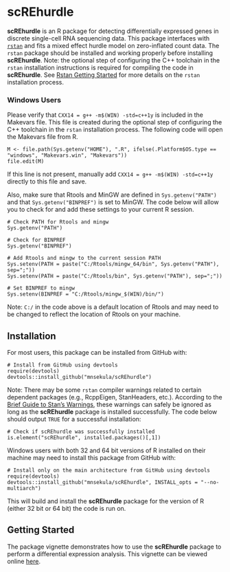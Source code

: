 # scREhurdle

**scREhurdle** is an R package for detecting differentially expressed genes in discrete single-cell RNA sequencing data. This package interfaces with [`rstan`](https://mc-stan.org/users/interfaces/rstan) and fits a mixed effect hurdle model on zero-inflated count data. The `rstan` package should be
installed and working properly before installing **scREhurdle**. Note: the optional step of configuring the C++ toolchain in the `rstan` installation instructions is required for compiling the code in **scREhurdle**. See [Rstan Getting Started](https://github.com/stan-dev/rstan/wiki/RStan-Getting-Started) for more details on the `rstan` installation process.

### Windows Users
Please verify that `CXX14 = g++ -m$(WIN) -std=c++1y` is included in the Makevars file. This file is created during the optional step of configuring the C++ toolchain in the `rstan` installation process. The following code will open the Makevars file from R.

```{r, warning=FALSE}
M <- file.path(Sys.getenv("HOME"), ".R", ifelse(.Platform$OS.type == "windows", "Makevars.win", "Makevars"))
file.edit(M)
```

If this line is not present, manually add `CXX14 = g++ -m$(WIN) -std=c++1y` directly to this file and save.


Also, make sure that Rtools and MinGW are defined in `Sys.getenv("PATH")` and that `Sys.getenv("BINPREF")` is set to MinGW. The code below will allow you to check for and add these settings to your current R session.

```{r, warning=FALSE}
# Check PATH for Rtools and mingw
Sys.getenv("PATH")

# Check for BINPREF
Sys.getenv("BINPREF")

# Add Rtools and mingw to the current session PATH
Sys.setenv(PATH = paste("C:/Rtools/mingw_64/bin", Sys.getenv("PATH"), sep=";"))
Sys.setenv(PATH = paste("C:/Rtools/bin", Sys.getenv("PATH"), sep=";"))

# Set BINPREF to mingw
Sys.setenv(BINPREF = "C:/Rtools/mingw_$(WIN)/bin/")
```

Note: `C:/` in the code above is a default location of Rtools and may need to be changed to reflect the location of Rtools on your machine.


## Installation
For most users, this package can be installed from GitHub with:

```{r, warning=FALSE}
# Install from GitHub using devtools
require(devtools)
devtools::install_github("mnsekula/scREhurdle")
```

Note: There may be some `rstan` compiler warnings related to certain dependent packages (e.g., RcppEigen, StanHeaders, etc.). According to the [Brief Guide to Stan’s Warnings](https://mc-stan.org/misc/warnings.html), these warnings can safely be ignored as long as the **scREhurdle** package is installed successfully. The code below should output `TRUE` for a successful installation:

```{r, warning=FALSE}
# Check if scREhurdle was successfully installed
is.element("scREhurdle", installed.packages()[,1])
```

Windows users with both 32 and 64 bit versions of R installed on their machine may need to install this package from GitHub with:

```{r, warning=FALSE}
# Install only on the main architecture from GitHub using devtools 
require(devtools)
devtools::install_github("mnsekula/scREhurdle", INSTALL_opts = "--no-multiarch")
```

This will build and install the **scREhurdle** package for the version of R (either 32 bit or 64 bit) the code is run on.

## Getting Started
The package vignette demonstrates how to use the **scREhurdle** package to perform a differential expression analysis. This vignette can be viewed online [here](http://htmlpreview.github.io/?https://github.com/mnsekula/scREhurdle/blob/master/scREhurdle.html).

